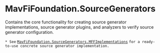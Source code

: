 # MavFiFoundation.SourceGenerators

Contains the core functionality for creating source generator implementations, source generator plugins, and analyzers to verify source generator configuration. 

`* See` [`MavFiFoundation.SourceGenerators.MFFImplementations`](../MavFiFoundation.SourceGenerators.MFFImplementations/README.md) `for a ready-to-use concrete source generator implementation.`


